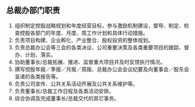 ## 总裁办部门职责
1. 组织制定控股战略规划和年度经营目标，参与激励机制建设，督导、制定、检查控股各部门的年度、月度、周工作计划和具体行动措施。
2. 负责项目构建、企业孵化、产业整合、股权投资的整体规划。
3. 负责总裁办公会等三会的各类决议、公司重要决策及各类重要项目的跟踪、督办、计划、落实。
4. 协助董事长/总裁拓展、推进、监督重大项目并及时反馈执行情况。
5. 撰写控股年报／季报／月报／周报、总裁办公会会议纪要及向董事会／股东会呈递的各类报告等。
6. 负责公司宣传、公共关系活动开展及公共关系维护等。
7. 负责董事长/总裁工作日程及各类活动安排。
8. 综合协调及完成董事长/总裁交代的其它事务。

